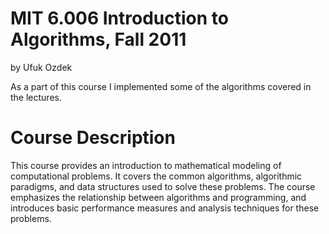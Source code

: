 # MIT 6.006 Introduction to Algorithms, Fall 2011

by Ufuk Ozdek 

As a part of this course I implemented some of the algorithms covered in the lectures.

# Course Description
This course provides an introduction to mathematical modeling of computational problems. It covers the common algorithms, algorithmic paradigms, and data structures used to solve these problems. The course emphasizes the relationship between algorithms and programming, and introduces basic performance measures and analysis techniques for these problems.







